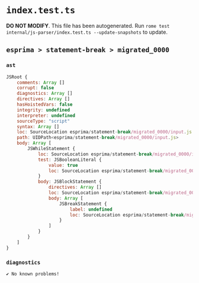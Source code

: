# `index.test.ts`

**DO NOT MODIFY**. This file has been autogenerated. Run `rome test internal/js-parser/index.test.ts --update-snapshots` to update.

## `esprima > statement-break > migrated_0000`

### `ast`

```javascript
JSRoot {
	comments: Array []
	corrupt: false
	diagnostics: Array []
	directives: Array []
	hasHoistedVars: false
	integrity: undefined
	interpreter: undefined
	sourceType: "script"
	syntax: Array []
	loc: SourceLocation esprima/statement-break/migrated_0000/input.js 1:0-2:0
	path: UIDPath<esprima/statement-break/migrated_0000/input.js>
	body: Array [
		JSWhileStatement {
			loc: SourceLocation esprima/statement-break/migrated_0000/input.js 1:0-1:22
			test: JSBooleanLiteral {
				value: true
				loc: SourceLocation esprima/statement-break/migrated_0000/input.js 1:7-1:11
			}
			body: JSBlockStatement {
				directives: Array []
				loc: SourceLocation esprima/statement-break/migrated_0000/input.js 1:13-1:22
				body: Array [
					JSBreakStatement {
						label: undefined
						loc: SourceLocation esprima/statement-break/migrated_0000/input.js 1:15-1:20
					}
				]
			}
		}
	]
}
```

### `diagnostics`

```
✔ No known problems!

```
